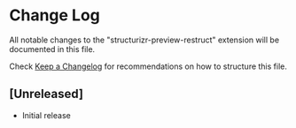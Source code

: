 # Change Log

All notable changes to the "structurizr-preview-restruct" extension will be documented in this file.

Check [Keep a Changelog](http://keepachangelog.com/) for recommendations on how to structure this file.

## [Unreleased]

- Initial release